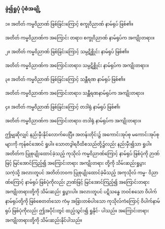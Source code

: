 ### ခွဲ၍ရှုပုံ ပုံစံအချို့

၁။ အတိတ် ကမ္မဝိညာဏ် ဖြစ်ခြင်းကြောင့် စက္ခုဝိညာဏ် နာမ်ရုပ် ဖြစ်၏။

အတိတ် ကမ္မဝိညာဏ်က အကြောင်း တရား၊ စက္ခုဝိညာဏ် နာမ်ရုပ်က အကျိုးတရား။

၂။ အတိတ် ကမ္မဝိညာဏ် ဖြစ်ခြင်းကြောင့် သမ္ပဋိစ္ဆိုင်း နာမ်ရုပ် ဖြစ်၏။

အတိတ် ကမ္မဝိညာဏ်က အကြောင်းတရား၊ သမ္ပဋိစ္ဆိုင်း နာမ်ရုပ်က အကျိုးတရား။

၃။ အတိတ် ကမ္မဝိညာဏ် ဖြစ်ခြင်းကြောင့် သန္တီရဏ နာမ်ရုပ် ဖြစ်၏။

အတိတ် ကမ္မဝိညာဏ်က အကြောင်းတရား၊ သန္တီရဏနာမ်ရုပ်က အကျိုးတရား။

၄။ အတိတ် ကမ္မဝိညာဏ် ဖြစ်ခြင်းကြောင့် တဒါရုံ နာမ်ရုပ် ဖြစ်၏၊

အတိတ် ကမ္မဝိညာဏ်က အကြောင်းတရား၊ တဒါရုံ နာမ်ရုပ်က အကျိုးတရား။

ဤမျှဆိုလျှင် နည်းမှီးနိုင်လောက်ပေပြီ။ အတန်းတိုင်း၌ အကောင်းအုပ်စု မကောင်းအုပ်စုများကို
ကုန်စင်အောင် ရှုပါ။ သောတဒွါရဝီထိစသည်တို့၌လည်း နည်းမှီး၍သာ ရှုပါ။ အတိတ်က ပြုစုပျိုးထောင်ခဲ့သည့်
ကုသိုလ် ကမ္မဝိညာဏ်ကြောင့် နာမ်ရုပ် ဖြစ်ပုံကို ဉာဏ်ဖြင့် မြင်အောင်ကြည့်၍ အကြောင်းတရား အကျိုးတရား
တို့ကို သိမ်းဆည်းရှုပွားသကဲ့သို့ အလားတူပင် အတိတ်ဘ၀က ပြုစုပျိုးထောင်ခဲ့မိသည့် အကုသိုလ် ကမ္မ-
ဝိညာဏ်ကြောင့် နာမ်ရုပ် ဖြစ်ပုံကိုလည်း ဉာဏ်ဖြင့် မြင်အောင်ကြည့်၍ အကြောင်းတရား အကျိုးတရားတို့ကို
သိမ်းဆည်း ရှုပွားပါ။ အလားတူပင် ပဋိသန္ဓေ ဘဝင်စသော ဝိပါက်နာမ်ရုပ်တို့ကို ဖြစ်စေတတ်သော ကံမှ
အခြားတစ်ပါးသော ကုသိုလ်ကံကြောင့် ဝိပါက်နာမ်ရုပ် ဖြစ်ပုံကိုလည်း ဤအပိုင်းတွင် ထည့်သွင်း၍ ရှုနိုင်-
ပါသည်။ အကြောင်းတရား အကျိုးတရားတို့ကို သိမ်းဆည်းနိုင်ပါသည်။
